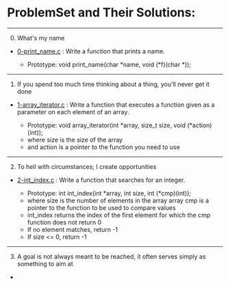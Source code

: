 # ProblemSet and Their Solutions:
---
0. What's my name
- [0-print_name.c](0-print_name.c) : Write a function that prints a name.

	- Prototype: void print_name(char *name, void (*f)(char *));
---
1. If you spend too much time thinking about a thing, you'll never get it done
- [1-array_iterator.c](1-array_iterator.c) : Write a function that executes a function given as a parameter on each element of an array.

	- Prototype: void array_iterator(int *array, size_t size, void (*action)(int));
	- where size is the size of the array
	- and action is a pointer to the function you need to use
---
2. To hell with circumstances; I create opportunities
- [2-int_index.c](2-int_index.c) : Write a function that searches for an integer.

	- Prototype: int int_index(int *array, int size, int (*cmp)(int));
	- where size is the number of elements in the array array
cmp is a pointer to the function to be used to compare values
	- int_index returns the index of the first element for which the cmp function does not return 0
	- If no element matches, return -1
	- If size <= 0, return -1
---
3. A goal is not always meant to be reached, it often serves simply as something to aim at
- []()
